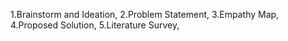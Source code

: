  1.Brainstorm and Ideation,
 2.Problem Statement,
 3.Empathy Map, 
 4.Proposed Solution, 
 5.Literature Survey, 

